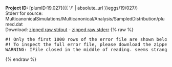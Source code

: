 **Project ID:** [plumID:19.027]({{ '/' | absolute_url }}eggs/19/027/)  
Stderr for source:  MulticanonicalSimulations/Multicanonical/Analysis/SampledDistribution/plumed.dat   
Download: [zipped raw stdout](plumed.dat.plumed.stdout.txt.zip) - [zipped raw stderr](plumed.dat.plumed.stderr.txt.zip) 
{% raw %}
<pre>
#! Only the first 1000 rows of the error file are shown below
#! To inspect the full error file, please download the zipped raw stderr file above
WARNING: IFile closed in the middle of reading. seems strange!
</pre>
{% endraw %}
